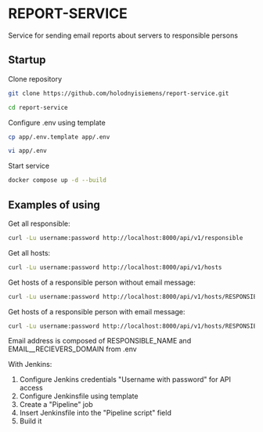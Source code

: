 # REPORT-SERVICE

Service for sending email reports about servers to responsible persons

## Startup

Clone repository
```sh
git clone https://github.com/holodnyisiemens/report-service.git
```

```sh
cd report-service
```

Configure .env using template
```sh
cp app/.env.template app/.env
```

```sh
vi app/.env
```

Start service
```sh
docker compose up -d --build
```

## Examples of using

Get all responsible:
```sh
curl -Lu username:password http://localhost:8000/api/v1/responsible
```

Get all hosts:
```sh
curl -Lu username:password http://localhost:8000/api/v1/hosts
```

Get hosts of a responsible person without email message:
```sh
curl -Lu username:password http://localhost:8000/api/v1/hosts/RESPONSIBLE_NAME
```

Get hosts of a responsible person with email message:
```sh
curl -Lu username:password http://localhost:8000/api/v1/hosts/RESPONSIBLE_NAME?email_notify=1
```
Email address is composed of RESPONSIBLE_NAME and EMAIL__RECIEVERS_DOMAIN from .env

With Jenkins:
1. Configure Jenkins credentials "Username with password" for API access
2. Configure Jenkinsfile using template
3. Create a "Pipeline" job
4. Insert Jenkinsfile into the "Pipeline script" field
5. Build it
